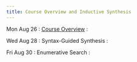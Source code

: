 ```yaml
---
title: Course Overview and Inductive Synthesis
---
```


Mon Aug 26
: [Course Overview](../lectures/lecture01-overview.pdf)
  : []()

Wed Aug 28
: Syntax-Guided Synthesis
  : []()

Fri Aug 30
: Enumerative Search
  : []()
